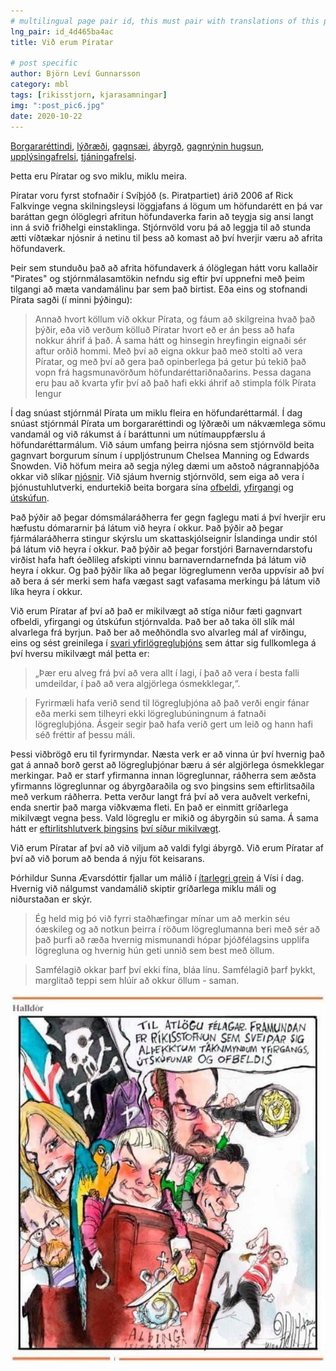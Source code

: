 ```yaml
---
# multilingual page pair id, this must pair with translations of this page. (This name must be unique)
lng_pair: id_4d465ba4ac
title: Við erum Píratar

# post specific
author: Björn Leví Gunnarsson
category: mbl
tags: [rikisstjorn, kjarasamningar]
img: ":post_pic6.jpg"
date: 2020-10-22
---
```


[Borgararéttindi](https://piratar.is/stefna/grunnstefna/), [lýðræði](https://www.althingi.is/altext/151/s/0026.html), [gagnsæi](https://www.ruv.is/frett/aksturskostnadur-166-milljonum-laegri), [ábyrgð](https://www.visir.is/g/2018180119362/telur-framgongu-domsmalaradherra-hafa-grafid-undan-trausti-a-nytt-domstig), [gagnrýnin hugsun](https://www.facebook.com/notes/bj%C3%B6rn-lev%C3%AD-gunnarsson/hin-klass%C3%ADska-v%C3%B6rn-efnisleg-umr%C3%A6%C3%B0a-um-3op/10157296476104808), [upplýsingafrelsi](https://www.althingi.is/altext/cv/is/laun_og_greidslur/), [tjáningafrelsi](https://www.facebook.com/watch/?v=322029558578334). 

Þetta eru Píratar og svo miklu, miklu meira. 

Píratar voru fyrst stofnaðir í Svíþjóð (s. Piratpartiet) árið 2006 af Rick Falkvinge vegna skilningsleysi löggjafans á lögum um höfundarétt en þá var baráttan gegn ólöglegri afritun höfundaverka farin að teygja sig ansi langt inn á svið friðhelgi einstaklinga. Stjórnvöld voru þá að leggja til að stunda ætti víðtækar njósnir á netinu til þess að komast að því hverjir væru að afrita höfundaverk. 

Þeir sem stunduðu það að afrita höfundaverk á ólöglegan hátt voru kallaðir "Pirates" og stjórnmálasamtökin nefndu sig eftir því uppnefni með þeim tilgangi að mæta vandamálinu þar sem það birtist. Eða eins og stofnandi Pírata sagði (í minni þýðingu): 

> Annað hvort köllum við okkur Pírata, og fáum að skilgreina hvað það þýðir, eða við verðum kölluð Píratar hvort eð er án þess að hafa nokkur áhrif á það.
> Á sama hátt og hinsegin hreyfingin eignaði sér aftur orðið hommi. Með því að eigna okkur það með stolti að vera Píratar, og með því að gera það opinberlega þá getur þú tekið það vopn frá hagsmunavörðum höfundaréttariðnaðarins. Þessa dagana eru þau að kvarta yfir því að það hafi ekki áhrif að stimpla fólk Pírata lengur

Í dag snúast stjórnmál Pírata um miklu fleira en höfundaréttarmál. Í dag snúast stjórnmál Pírata um borgararéttindi og lýðræði um nákvæmlega sömu vandamál og við rákumst á í baráttunni um nútímauppfærslu á höfundaréttarmálum. Við sáum umfang þeirra njósna sem stjórnvöld beita gagnvart borgurum sínum í uppljóstrunum Chelsea Manning og Edwards Snowden. Við höfum meira að segja nýleg dæmi um aðstoð nágrannaþjóða okkar við slíkar [njósnir](https://www.visir.is/g/2020109455d). Við sjáum hvernig stjórnvöld, sem eiga að vera í þjónustuhlutverki, endurtekið beita borgara sína [ofbeldi](https://www.visir.is/g/2017170229273/thingmadur-pirata-bodar-vantraust-a-forsaetisradherra), [yfirgangi](https://bjornlevi.github.io/pistill/betri-samskipti-vid-almenning/) og [útskúfun](https://www.ruv.is/frett/2020/09/28/hofum-bedid-eftir-alvoru-adgerdum-fra-stjornvoldum). 

Það þýðir að þegar dómsmálaráðherra fer gegn faglegu mati á því hverjir eru hæfustu dómararnir þá látum við heyra í okkur. Það þýðir að þegar fjármálaráðherra stingur skýrslu um skattaskjólseignir Íslandinga undir stól þá látum við heyra í okkur. Það þýðir að þegar forstjóri Barnaverndarstofu virðist hafa haft óeðlileg afskipti vinnu barnaverndarnefnda þá látum við heyra í okkur. Og það þýðir líka að þegar lögreglumenn verða uppvísir að því að bera á sér merki sem hafa vægast sagt vafasama merkingu þá látum við líka heyra í okkur. 

Við erum Píratar af því að það er mikilvægt að stíga niður fæti gagnvart ofbeldi, yfirgangi og útskúfun stjórnvalda. Það ber að taka öll slík mál alvarlega frá byrjun. Það ber að meðhöndla svo alvarleg mál af virðingu, eins og sést greinilega í [svari yfirlögregluþjóns](https://www.visir.is/g/20202027631d/-thetta-eru-alls-ekki-skilabod-sem-logregla-vill-senda-fra-ser-) sem áttar sig fullkomlega á því hversu mikilvægt mál þetta er:

> „Þær eru alveg frá því að vera allt í lagi, í það að vera í besta falli umdeildar, í það að vera algjörlega ósmekklegar,“.

> Fyrirmæli hafa verið send til lögregluþjóna að það verði engir fánar eða merki sem tilheyri ekki lögreglubúningnum á fatnaði lögregluþjóna. Ásgeir segir það hafa verið gert um leið og hann hafi séð fréttir af þessu máli.

Þessi viðbrögð eru til fyrirmyndar. Næsta verk er að vinna úr því hvernig það gat á annað borð gerst að lögregluþjónar bæru á sér algjörlega ósmekklegar merkingar. Það er starf yfirmanna innan lögreglunnar, ráðherra sem æðsta yfirmanns lögreglunnar og ábyrgðaraðila og svo þingsins sem eftirlitsaðila með verkum ráðherra. Þetta verður langt frá því að vera auðvelt verkefni, enda snertir það marga viðkvæma fleti. En það er einmitt gríðarlega mikilvægt vegna þess. Vald lögreglu er mikið og ábyrgðin sú sama. Á sama hátt er [eftirlitshlutverk þingsins](https://www.visir.is/g/2016309734d) [því síður mikilvægt](https://kjarninn.is/frettir/2019-09-23-eftir-morgunbladsvidtal-vid-harald-var-maelirinn-fullur/).

Við erum Píratar af því að við viljum að valdi fylgi ábyrgð. Við erum Píratar af því að við þorum að benda á nýju föt keisarans.

Þórhildur Sunna Ævarsdóttir fjallar um málið í [ítarlegri grein](https://www.visir.is/g/20202028667d/hinn-thunni-blai-varnarveggur) á Vísi í dag. Hvernig við nálgumst vandamálið skiptir gríðarlega miklu máli og niðurstaðan er skýr. 

> Ég held mig þó við fyrri staðhæfingar mínar um að merkin séu óæskileg og að notkun þeirra í röðum lögreglumanna beri með sér að það þurfi að ræða hvernig mismunandi hópar þjóðfélagsins upplifa lögregluna og hvernig hún geti unnið sem best með öllum.

> Samfélagið okkar þarf því ekki fína, bláa línu. Samfélagið þarf þykkt, marglitað teppi sem hlúir að okkur öllum - saman.

![Við erum Píratar](/assets/images/halldor-piratar.jpeg)


